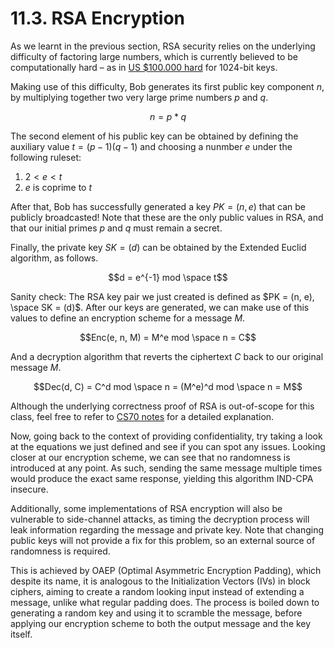 # 11.3. RSA Encryption

As we learnt in the previous section, RSA security relies on the underlying difficulty of factoring large numbers, which is currently believed to be computationally hard – as in [US $100.000 hard](https://en.wikipedia.org/wiki/RSA_Factoring_Challenge) for 1024-bit keys.

Making use of this difficulty, Bob generates its first public key component $n$, by multiplying together two very large prime numbers $p$ and $q$.

$$n = p * q$$

The second element of his public key can be obtained by defining the auxiliary value $t = (p-1)(q-1)$ and choosing a nunmber $e$ under the following ruleset:

1. $2 < e < t$
2. $e$ is coprime to $t$

After that, Bob has successfully generated a key $PK = (n, e)$ that can be publicly broadcasted! Note that these are the only public values in RSA, and that our initial primes $p$ and $q$ must remain a secret.

Finally, the private key $SK = (d)$ can be obtained by the Extended Euclid algorithm, as follows.

$$d = e^{-1} mod \space t$$

Sanity check: The RSA key pair we just created is defined as $PK = (n, e), \space SK = (d)$. After our keys are generated, we can make use of this values to define an encryption scheme for a message $M$.

$$Enc(e, n, M) = M^e mod \space n = C$$

And a decryption algorithm that reverts the ciphertext $C$ back to our original message $M$.

$$Dec(d, C) = C^d mod \space n = (M^e)^d mod \space n = M$$

Although the underlying correctness proof of RSA is out-of-scope for this class, feel free to refer to [CS70 notes]() for a detailed explanation.

Now, going back to the context of providing confidentiality, try taking a look at the equations we just defined and see if you can spot any issues. Looking closer at our encryption scheme, we can see that no randomness is introduced at any point. As such, sending the same message multiple times would produce the exact same response, yielding this algorithm IND-CPA insecure. 

Additionally, some implementations of RSA encryption will also be vulnerable to side-channel attacks, as timing the decryption process will leak information regarding the message and private key. Note that changing public keys will not provide a fix for this problem, so an external source of randomness is required.

This is achieved by OAEP (Optimal Asymmetric Encryption Padding), which despite its name, it is analogous to the Initialization Vectors (IVs) in block ciphers, aiming to create a random looking input instead of extending a message, unlike what regular padding does. The process is boiled down to generating a random key and using it to scramble the message, before applying our encryption scheme to both the output message and the key itself.  
